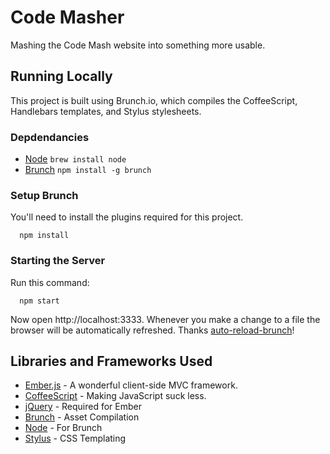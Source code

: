 # Code Masher

Mashing the Code Mash website into something more usable.

## Running Locally

This project is built using Brunch.io, which compiles the CoffeeScript,
Handlebars templates, and Stylus stylesheets.

### Depdendancies

* [Node](http://nodejs.org/) `brew install node`
* [Brunch](http://brunch.io) `npm install -g brunch`

### Setup Brunch

You'll need to install the plugins required for this project.

```
  npm install
```

### Starting the Server

Run this command:

```
  npm start
```

Now open http://localhost:3333. Whenever you make a change to a file the
browser will be automatically refreshed. Thanks
[auto-reload-brunch](https://github.com/brunch/auto-reload-brunch)!

## Libraries and Frameworks Used

* [Ember.js](http://emberjs.com/) - A wonderful client-side MVC framework.
* [CoffeeScript](http://coffeescript.org/) - Making JavaScript suck less.
* [jQuery](http://jquery.com/) - Required for Ember
* [Brunch](http://brunch.io) - Asset Compilation
* [Node](http://nodejs.org/) - For Brunch
* [Stylus](http://learnboost.github.com/stylus/) - CSS Templating
